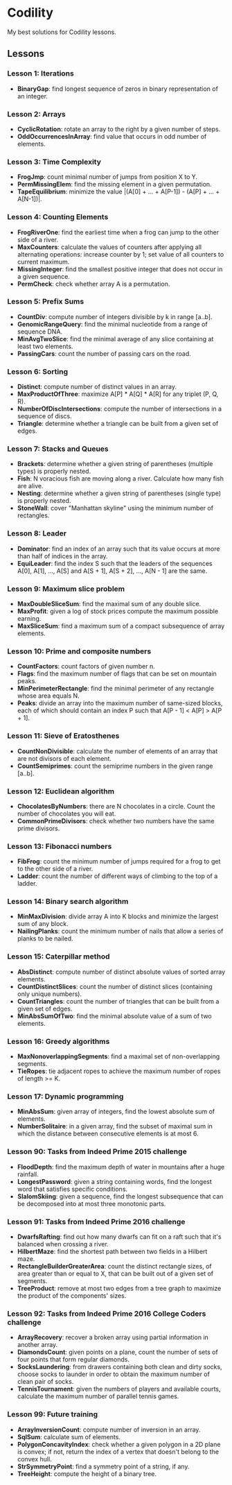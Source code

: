 # Codility

My best solutions for Codility lessons.

## Lessons

### Lesson 1: Iterations️

- **BinaryGap**: find longest sequence of zeros in binary representation of an integer.

### Lesson 2: Arrays

- **CyclicRotation**: rotate an array to the right by a given number of steps.
- **OddOccurrencesInArray**: find value that occurs in odd number of elements.

### Lesson 3: Time Complexity

- **FrogJmp**: count minimal number of jumps from position X to Y.
- **PermMissingElem**: find the missing element in a given permutation.
- **TapeEquilibrium**: minimize the value |(A[0] + ... + A[P-1]) - (A[P] + ... + A[N-1])|.

### Lesson 4: Counting Elements

- **FrogRiverOne**: find the earliest time when a frog can jump to the other side of a river.
- **MaxCounters**: calculate the values of counters after applying all alternating operations: increase counter by 1; set value of all counters to current maximum.
- **MissingInteger**: find the smallest positive integer that does not occur in a given sequence.
- **PermCheck**: check whether array A is a permutation.

### Lesson 5: Prefix Sums

- **CountDiv**: compute number of integers divisible by k in range [a..b].
- **GenomicRangeQuery**: find the minimal nucleotide from a range of sequence DNA.
- **MinAvgTwoSlice**: find the minimal average of any slice containing at least two elements.
- **PassingCars**: count the number of passing cars on the road.

### Lesson 6: Sorting

- **Distinct**: compute number of distinct values in an array.
- **MaxProductOfThree**: maximize A[P] * A[Q] * A[R] for any triplet (P, Q, R).
- **NumberOfDiscIntersections**: compute the number of intersections in a sequence of discs.
- **Triangle**: determine whether a triangle can be built from a given set of edges.

### Lesson 7: Stacks and Queues

- **Brackets**: determine whether a given string of parentheses (multiple types) is properly nested.
- **Fish**: N voracious fish are moving along a river. Calculate how many fish are alive.
- **Nesting**: determine whether a given string of parentheses (single type) is properly nested.
- **StoneWall**: cover "Manhattan skyline" using the minimum number of rectangles.

### Lesson 8: Leader

- **Dominator**: find an index of an array such that its value occurs at more than half of indices in the array.
- **EquiLeader**: find the index S such that the leaders of the sequences A[0], A[1], ..., A[S] and A[S + 1], A[S + 2], ..., A[N - 1] are the same.

### Lesson 9: Maximum slice problem

- **MaxDoubleSliceSum**: find the maximal sum of any double slice.
- **MaxProfit**: given a log of stock prices compute the maximum possible earning.
- **MaxSliceSum**: find a maximum sum of a compact subsequence of array elements.

### Lesson 10: Prime and composite numbers

- **CountFactors**: count factors of given number n.
- **Flags**: find the maximum number of flags that can be set on mountain peaks.
- **MinPerimeterRectangle**: find the minimal perimeter of any rectangle whose area equals N.
- **Peaks**: divide an array into the maximum number of same-sized blocks, each of which should contain an index P such that A[P - 1] < A[P] > A[P + 1].

### Lesson 11: Sieve of Eratosthenes

- **CountNonDivisible**: calculate the number of elements of an array that are not divisors of each element.
- **CountSemiprimes**: count the semiprime numbers in the given range [a..b].

### Lesson 12: Euclidean algorithm

- **ChocolatesByNumbers**: there are N chocolates in a circle. Count the number of chocolates you will eat.
- **CommonPrimeDivisors**: check whether two numbers have the same prime divisors.

### Lesson 13: Fibonacci numbers

- **FibFrog**: count the minimum number of jumps required for a frog to get to the other side of a river.
- **Ladder**: count the number of different ways of climbing to the top of a ladder.

### Lesson 14: Binary search algorithm

- **MinMaxDivision**: divide array A into K blocks and minimize the largest sum of any block.
- **NailingPlanks**: count the minimum number of nails that allow a series of planks to be nailed.

### Lesson 15: Caterpillar method

- **AbsDistinct**: compute number of distinct absolute values of sorted array elements.
- **CountDistinctSlices**: count the number of distinct slices (containing only unique numbers).
- **CountTriangles**: count the number of triangles that can be built from a given set of edges.
- **MinAbsSumOfTwo**: find the minimal absolute value of a sum of two elements.

### Lesson 16: Greedy algorithms

- **MaxNonoverlappingSegments**: find a maximal set of non-overlapping segments.
- **TieRopes**: tie adjacent ropes to achieve the maximum number of ropes of length >= K.

### Lesson 17: Dynamic programming

- **MinAbsSum**: given array of integers, find the lowest absolute sum of elements.
- **NumberSolitaire**: in a given array, find the subset of maximal sum in which the distance between consecutive elements is at most 6.

### Lesson 90: Tasks from Indeed Prime 2015 challenge

- **FloodDepth**: find the maximum depth of water in mountains after a huge rainfall.
- **LongestPassword**: given a string containing words, find the longest word that satisfies specific conditions.
- **SlalomSkiing**: given a sequence, find the longest subsequence that can be decomposed into at most three monotonic parts.

### Lesson 91: Tasks from Indeed Prime 2016 challenge

- **DwarfsRafting**: find out how many dwarfs can fit on a raft such that it's balanced when crossing a river.
- **HilbertMaze**: find the shortest path between two fields in a Hilbert maze.
- **RectangleBuilderGreaterArea**: count the distinct rectangle sizes, of area greater than or equal to X, that can be built out of a given set of segments.
- **TreeProduct**: remove at most two edges from a tree graph to maximize the product of the components' sizes.

### Lesson 92: Tasks from Indeed Prime 2016 College Coders challenge

- **ArrayRecovery**: recover a broken array using partial information in another array.
- **DiamondsCount**: given points on a plane, count the number of sets of four points that form regular diamonds.
- **SocksLaundering**: from drawers containing both clean and dirty socks, choose socks to launder in order to obtain the maximum number of clean pair of socks.
- **TennisTournament**: given the numbers of players and available courts, calculate the maximum number of parallel tennis games.

### Lesson 99: Future training

- **ArrayInversionCount**: compute number of inversion in an array.
- **SqlSum**: calculate sum of elements.
- **PolygonConcavityIndex**: check whether a given polygon in a 2D plane is convex; if not, return the index of a vertex that doesn't belong to the convex hull.
- **StrSymmetryPoint**: find a symmetry point of a string, if any.
- **TreeHeight**: compute the height of a binary tree.